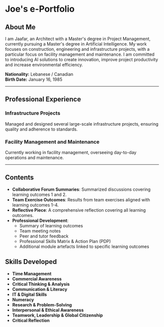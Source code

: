 <h1>Joe's e-Portfolio</h1>

<h2>About Me</h2>
<p>I am Jaafar, an Architect with a Master's degree in Project Management, currently pursuing a Master's degree in Artificial Intelligence. My work focuses on construction, engineering and infrastructure projects, with a particular focus on facility management and maintenance. I am committed to introducing AI solutions to create innovation, improve project productivity and increase environmental efficiency.</p>

<p><strong>Nationality:</strong> Lebanese / Canadian<br>
<strong>Birth Date:</strong> January 16, 1985</p>

<hr>

<h2>Professional Experience</h2>
<h3>Infrastructure Projects</h3>
<p>Managed and designed several large-scale infrastructure projects, ensuring quality and adherence to standards.</p>

<h3>Facility Management and Maintenance</h3>
<p>Currently working in facility management, overseeing day-to-day operations and maintenance.</p>

<hr>

<!-- Continue adding sections as needed -->
## Contents
- **Collaborative Forum Summaries**: Summarized discussions covering learning outcomes 1 and 2.
- **Team Exercise Outcomes**: Results from team exercises aligned with learning outcomes 1-4.
- **Reflective Piece**: A comprehensive reflection covering all learning outcomes.
- **Professional Development**:
  - Summary of learning outcomes
  - Team meeting notes
  - Peer and tutor feedback
  - Professional Skills Matrix & Action Plan (PDP)
  - Additional module artefacts linked to specific learning outcomes

## Skills Developed
- **Time Management** 
- **Commercial Awareness**
- **Critical Thinking & Analysis**
- **Communication & Literacy**
- **IT & Digital Skills**
- **Numeracy**
- **Research & Problem-Solving**
- **Interpersonal & Ethical Awareness**
- **Teamwork, Leadership & Global Citizenship**
- **Critical Reflection**
